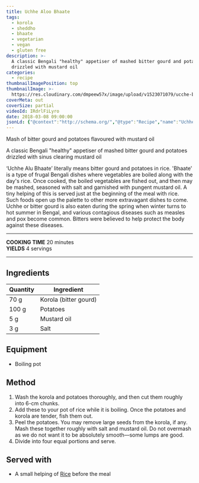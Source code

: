 ```yaml
---
title: Uchhe Aloo Bhaate
tags:
  - korola
  - sheddho
  - bhaate
  - vegetarian
  - vegan
  - gluten free
description: >-
  A classic Bengali "healthy" appetiser of mashed bitter gourd and potatoes
  drizzled with mustard oil
categories:
  - recipe
thumbnailImagePosition: top
thumbnailImage: >-
  https://res.cloudinary.com/dmpeew57x/image/upload/v1523071079/ucche-bhaate-website-thumbnail-_im0dwp.png
coverMeta: out
coverSize: partial
videoId: IRdrlFiLyro
date: 2018-03-08 09:00:00
jsonLd: {"@context":"http://schema.org/","@type":"Recipe","name":"Uchhe Aloo Bhaate","author":"Bong Eats","image":"https://res.cloudinary.com/dmpeew57x/image/upload/v1523071079/ucche-bhaate-website-thumbnail-_im0dwp.png","description":"A classic Bengali 'healthy' appetiser of mashed bitter gourd and potatoes drizzled with sinus clearing mustard oil","prepTime":"PT5M","totalTime":"PT20M","recipeYield":"4 servings", "recipeIngredient":["70 g Korola (bitter gourd)", "100 g Potatoes", "5 g Mustard oil", "3 g Salt"],"recipeInstructions":["1. Wash the korola and potatoes thoroughly, and then cut them roughly into 6-cm chunks.", "2. Add these to your pot of rice while it is boiling. Once the potatoes and korola are tender, fish them out.", "3. Peel the potatoes. You may remove large seeds from the korola, if any. Mash these together roughly with salt and mustard oil. Do not overmash as we do not want it to be absolutely smooth—some lumps are good.", "4. Divide into four equal portions and serve."]}
---
```



<p class="post-byline">Mash of bitter gourd and potatoes flavoured with mustard oil</p>

<p class="post-intro">A classic Bengali "healthy" appetiser of mashed bitter gourd and potatoes drizzled with sinus clearing mustard oil</p>

<!-- more -->

<span class="dropcap">‘U</span>chhe Alu Bhaate’ literally means bitter gourd and potatoes in rice. 'Bhaate' is a type of frugal Bengali dishes where vegetables are boiled along with the day's rice. Once cooked, the boiled vegetables are fished out, and then may be mashed, seasoned with salt and garnished with pungent mustard oil. A tiny helping of this is served just at the beginning of the meal with rice. Such foods open up the palette to other more extravagant dishes to come. Uchhe or bitter gourd is also eaten during the spring when winter turns to hot summer in Bengal, and various contagious diseases such as measles and pox become common. Bitters were believed to help protect the body against these diseases.

***

**COOKING TIME** 20 minutes   
**YIELDS** 4 servings

***

## Ingredients
| Quantity | Ingredient            | 
|----------|-----------------------|
|     70 g | Korola (bitter gourd) |
|    100 g | Potatoes              |
|      5 g | Mustard oil           |
|      3 g | Salt                  |


## Equipment
- Boiling pot


## Method

1. Wash the korola and potatoes thoroughly, and then cut them roughly into 6-cm chunks. 
2. Add these to your pot of rice while it is boiling. Once the potatoes and korola are tender, fish them out. 
3. Peel the potatoes. You may remove large seeds from the korola, if any. Mash these together roughly with salt and mustard oil. Do not overmash as we do not want it to be absolutely smooth—some lumps are good.
4. Divide into four equal portions and serve.


## Served with
- A small helping of [Rice](/how-to/cook-the-perfect-rice/) before the meal

